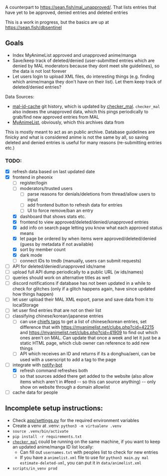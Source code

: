 A counterpart to <https://sean.fish/mal_unapproved/>. That lists entries that have yet to be approved, denied entries and deleted entries

This is a work in progress, but the basics are up at <https://sean.fish/dbsentinel>

## Goals

- Index MyAnimeList approved and unapproved anime/manga
- Save/keep track of deleted/denied (user-submitted entries which are denied by MAL moderators because they dont meet site guidelines), so the data is not lost forever
- Let users login to upload XML files, do interesting things (e.g. finding which anime/manga they don't have on their list). Let them keep track of deleted/denied entries?

Data Sources:

- [mal-id-cache](https://github.com/purarue/mal-id-cache) git history, which is updated by [checker_mal](https://github.com/Hiyori-API/checker_mal). `checker_mal` also indexes the unapproved data, which this pings periodically to grab/find new approved entries from MAL
- [MyAnimeList](https://myanimelist.net/), obviously, which this archives data from

This is mostly meant to act as an public archive. Database guidelines are finicky and what is considered anime is not the same by all, so saving deleted and denied entries is useful for many reasons (re-submitting entries etc.)

### TODO:

- [x] refresh data based on last updated date
- [x] frontend in pheonix
  - [ ] register/login
  - [ ] moderators/trusted users
    - [ ] parse reasons for denials/deletions from thread/allow users to input
    - [ ] add frontend button to refresh data for entries
    - [ ] UI to force remove/ban an entry
  - [x] dashboard that shows stats etc.
  - [x] frontend to view approved/deleted/denied/unapproved entries
  - [x] add info on search page letting you know what each approved status means
  - [x] let page be ordered by when items were approved/deleted/denied (guess by metadata if not available)
  - [x] sort by member count
  - [x] dark mode
  - [ ] connect IDs to tmdb (manually, users can submit requests)
- [ ] API for deleted/denied/unapproved ids/name
- [ ] upload full API dump periodically to a public URL (w ids/names)
- [ ] queries should work on alternative titles as well
- [ ] discord notifications if database has not been updated in a while to check for glitches (only if a glitch happens again, have since updated how things happen)
- [ ] let user upload their MAL XML export, parse and save data from it to localStorage
- [ ] let user find entries that are not on their list
- [ ] classifying chinese/korean/japanese entries
  - [ ] can use [chiefs tags](https://myanimelist.net/blog/MasterDChief) to get a list of chinese/korean entries, set difference that with <https://myanimelist.net/clubs.php?cid=42215> and <https://myanimelist.net/clubs.php?cid=41909> to find out which ones aren't on MAL. Can update that once a week and let it just be a static HTML page, which club owner can reference to add new things
  - [ ] API which receives an ID and returns if its a donghua/aeni, can be used with a userscript to add a tag to the page
- [ ] integrate with [notify-bot](https://github.com/purarue/mal-notify-bot)
  - [x] refresh command refreshes both
  - [ ] so that sources added there get added to the website (also allow items which aren't in #feed -- so this can source anything) -- only show on website through a domain allowlist
- [ ] cache data for people

## Incomplete setup instructions:

- Check [app/settings.py](app/settings.py) for the required environment variables
- Create a venv at .venv: `python3 -m virtualenv .venv`
- `source .venv/bin/activate`
- `pip install -r requirements.txt`
- [`checker_mal`](https://github.com/Hiyori-API/checker_mal) could be running on the same machine, if you want to keep an updated anime/manga ID list locally:
  - Can fill out `usernames.txt` with peoples list to check for new entries
  - If you have a `animelist.xml` file to use for `python3 main.py mal estimate-deleted-xml`, you can put it in `data/animelist.xml`
- `scripts/in_venv prod`
